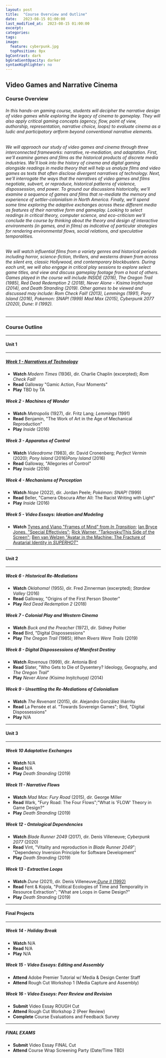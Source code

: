 ```yaml
---
layout: post
title:  "Course Overview and Outline"
date:   2023-08-15 01:00:00
last_modified_at:  2023-08-15 01:00:00
excerpt: 
categories: 
tags:  
image:
  feature: cyberpunk.jpg
  topPosition: 0px
bgContrast: dark
bgGradientOpacity: darker
syntaxHighlighter: no
---
```

## Video Games and Narrative Cinema

### Course Overview

###### In this hands-on gaming course, students will decipher the narrative design of video games while exploring the legacy of cinema to gameplay. They will also apply critical gaming concepts (agency, flow, point of view, authorship, representation, narrative choice, loops) to evaluate cinema as a ludic and participatory artform beyond conventional narrative elements. 

###### We will approach our study of video games and cinema through three interconnected frameworks: narrative, re-mediation, and adaptation. First, we’ll examine games and films as the historical products of discrete media industries. We’ll look into the history of cinema and digital gaming alongside readings in media theory that will help us analyze films and video games as texts that often disclose divergent narratives of technology. Next, we’ll interrogate the ways that the narratives of video games and films negotiate, subvert, or reproduce, historical patterns of violence, dispossession, and power. To ground our discussions historically, we’ll examine a sequence of games and films that re-mediate the memory and experience of settler-colonialism in North America. Finally, we’ll spend some time exploring the adaptive exchanges across these different media as features of their narrative form and gameplay. Looking to select readings in critical theory, computer science, and eco-criticism we’ll conclude the course by thinking about the theory and design of interactive environments (in games, and in films) as indicative of particular strategies for rendering environmental flows, social relations, and speculative temporalities.

###### We will watch influential films from a variety genres and historical periods including horror, science-fiction, thrillers, and westerns drawn from across the silent era, classic Hollywood, and contemporary blockbusters. During each unit, we will also engage in critical play sessions to explore select game titles, and view and discuss gameplay footage from a host of others. Games played in the course will include *INSIDE* (2016), *The Oregon Trail* (1985), *Red Dead Redemption 2* (2018), *Never Alone - Kisima Inŋitchuŋa* (2014), and *Death Stranding* (2019). Other games to be viewed and discussed may include: *Rom Check Fail!* (2013), *Lemmings* (1991), *Pony Island* (2016), *Pokemon: SNAP!* (1999) *Mad Max* (2015), *Cyberpunk 2077* (2020), *Dune: II* (1992).

---

### Course Outline

---

#### Unit 1

---
##### [**Week 1 - Narratives of Technology**](https://sgotzler.github.io/ENGL-257//week-1)
- **Watch** *Modern Times* (1936), dir. Charlie Chaplin (excerpted); *Rom Check Fail!*
- **Read** Galloway "Gamic Action, Four Moments"
- **Play** TBD by TA

##### **Week 2 - Machines of Wonder**
- **Watch** *Metropolis* (1927), dir. Fritz Lang; *Lemmings* (1991)
- **Read** Benjamin, "The Work of Art in the Age of Mechanical Reproduction"
- **Play** *Inside* (2016)

##### **Week 3 - Apparatus of Control**
- **Watch** *Videodrome* (1983), dir. David Cronenberg; *Perfect Vermin* (2020); *Pony Island* (2016)*Pony Island* (2016)
- **Read** Galloway, "Allegories of Control"
- **Play** *Inside* (2016)

##### **Week 4 - Mechanisms of Perception**
- **Watch** *Nope* (2022), dir. Jordan Peele; *Pokémon: SNAP!* (1999)
- **Read** Beller, "Camera Obscura After All: The Racist Writing with Light"
- **Play** *Inside* (2016)

##### **Week 5 - Video Essays: Ideation and Modeling**
- **Watch** [Tynes and Viano "Frames of Mind" from *In Transition*](http://mediacommons.org/intransition/2015/03/12/frames-mind); [Ian Bryce Jones, "Special Effectivies"](http://mediacommons.org/intransition/special-effectivities?fbclid=IwAR2aBlrkkFzZAPgPf8jA3FKC-NAIRcprhQKzVYpRAbz9HLfvwq5mHWywfuA); [Rick Warner, "Tarkovsky/This Side of the Screen"](https://vimeo.com/205626288); [Ben van Welzen "Avatar in the Machine: The Fracture of Avatarial Identity in *SUPERHOT*"](https://uncch.instructure.com/courses/33866/discussion_topics/230654) 

---

#### Unit 2

---
##### **Week 6 - Historical Re-Mediations**
- **Watch** *Oklahoma!* (1955), dir. Fred Zinnerman (excerpted); *Stardew Valley* (2016)
- **Read** Galloway, "Origins of the First Person Shooter"
- **Play** *Red Dead Redemption 2* (2018)

##### **Week 7 - Colonial Play and Western Cinema** 
- **Watch** *Buck and the Preacher* (1972), dir. Sidney Poitier
- **Read** Bird, "Digital Dispossessions" 
- **Play** *The Oregon Trail* (1985); *When Rivers Were Trails* (2019)

##### **Week 8 - Digital Dispossessions of Manifest Destiny** 
- **Watch** *Ravenous* (1999), dir. Antonia Bird
- **Read** Slater, "Who Gets to Die of Dysentery? Ideology, Geography, and *The Oregon Trail*”
- **Play** *Never Alone (Kisima Inŋitchuŋa)* (2014)

##### **Week 9 - Unsettling the Re-Mediations of Colonialism** 
- **Watch** *The Revenant* (2015), dir. Alejandro González Iñárritu
- **Read** La Pensée et al. "Towards Sovereign Games"; Bird, "Digital Dispossessions"
- **Play** N/A

---

#### Unit 3

---

##### **Week 10 Adaptative Exchanges**
- **Watch** N/A
- **Read** N/A
- **Play** *Death Stranding* (2019)

##### **Week 11 - Narrative Flows**
- **Watch** *Mad Max: Fury Road* (2015), dir. George Miller 
- **Read** Wark, "Fury Road: The Four Flows";"What is 'FLOW' Theory in Game Design?"
- **Play** *Death Stranding* (2019)

##### **Week 12 - Ontological Dependencies**
- **Watch** *Blade Runner 2049* (2017), dir. Denis Villeneuve; *Cyberpunk 2077* (2020)
- **Read** Vint, "Vitality and reproduction in *Blade Runner 2049*"; "Dependency Inversion Principle for Software Development"
- **Play** *Death Stranding* (2019)

##### **Week 13 - Extractive Loops**

- **Watch** *Dune* (2021), dir. Denis Villeneuve;[*Dune II* (1992)](https://www.youtube.com/watch?v=gOscXf0Fpmk)
- **Read** Fent & Kojola, "Political Ecologies of Time and Temporality in Resource Extraction"; "What are Loops in Game Design?"
- **Play** *Death Stranding* (2019)

---

#### Final Projects

---
##### **Week 14 - Holiday Break** 
- **Watch** N/A
- **Read** N/A
- **Play** N/A

##### **Week 15 - Video Essays: Editing and Assembly**
- **Attend** Adobe Premier Tutorial w/ Media & Design Center Staff
- **Attend** Rough Cut Workshop 1 (Media Capture and Assembly)

##### **Week 16 - Video Essays: Peer Review and Revision**
- **Submit** Video Essay ROUGH Cut
- **Attend** Rough Cut Workshop 2 (Peer Review)
- **Complete** Course Evaluations and Feedback Survey

---

##### **FINAL EXAMS**
- **Submit** Video Essay FINAL Cut
- **Attend** Course Wrap Screening Party (Date/Time TBD)
